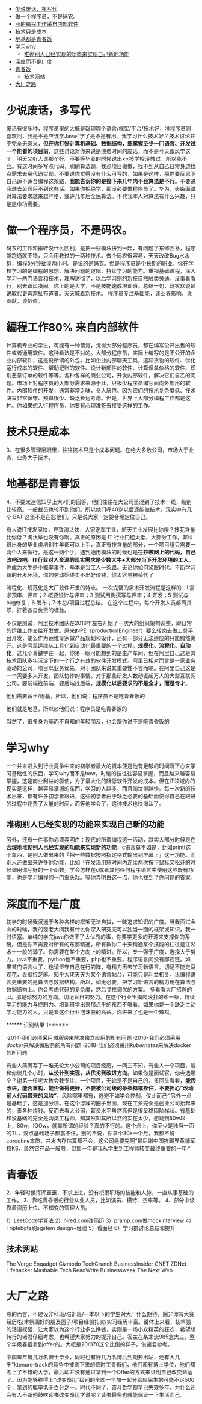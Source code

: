 <!-- TOC -->

- [少说废话，多写代](#少说废话多写代)
- [做一个程序员，不是码农。](#做一个程序员不是码农)
- [％的編程工作采自内部软件](#％的編程工作采自内部软件)
- [技术只是成本](#技术只是成本)
- [地基都是青春饭](#地基都是青春饭)
- [学习why](#学习why)
    - [堆砌别人已经实现的功能来实现自己新的功能](#堆砌别人已经实现的功能来实现自己新的功能)
- [深度而不是广度](#深度而不是广度)
- [青春饭](#青春饭)
    - [技术网站](#技术网站)
- [大厂之路](#大厂之路)

<!-- /TOC -->


# 少说废话，多写代
废话有很多种，程序员里的大概是罄理哪个语言/框架/平台/技术好，准程序员则喜欢问，我是不是应该学Java·“学了是不是有用。我学习什么技术好？技术讨论并不完全无意义，**但在你打好计算机基础、数据结构，练掌握至少一冂语言、开发过一个能看的项目前**，这些讨论对你来说是浪费时间的废话，而不是今天跟风学这个，明天又听人说那个好。不要等毕业的时候说出××技学校没教过，所以我不会。有这时间多写点代码，刷刷算法题，找点项目做做，找不到从自乙日常身边找点需求去用代码实现。不要说你觉得没有什么可写的，如果是这样，那你要反思下自己适不适合编程这条路，**我能告诉你的是接下来几年内不会算法是不行**。不要说我进去公司用不到这些话。如果你拒绝学，那没必要做程序员了。华为，头条面试对算法要求越来越严恪，或许几年后全民算法。不代我本人对算法有什么兴趣，只是是市场需要。


# 做一个程序员，不是码农。
码农的工作和搬砖没什么区别，是把一些模块拼到一起，有问题了东修西补，程序能跑通就不错，只会用教过的一两种技术。做个码农很容易，天天改改Bug水水群，编程5分钟扯淡两小时。是说的是码农。但是程序员是个长期的职业，你在学校学习的是编程的思想、解决问题的逻辑、持续学习的能力。重视基础课程，深入学习一两门语言和技术，理解透彻了，以后学习别的新技自然触类旁通。没事看看行，别去跟风凑闹。你上的是大学，不是技能速成培训班。总结一句，码农欢说颠说取代更喜欢扯布道者。天天喊着新技术。
程序员专注基础能，谈业界影响，说贡献，谈价值。

# 編程工作80% 来自内部软件
计算机专业的学生，可能有一种错觉，觉得大部分程序员，都在编写公开出售的软件或者通用软件。这种看法是不对的。大部分程序员，实际上编写的是不公开的企业内部软件，这是说所谓的外包。比如企业内部聊天工具，追踪货物的软件、优化运行成本的软件、帮助记账的软件、设计新部件的软件、计算保单价格的软件、识别恶意订单的软件等等。各种各样的商业公司，开发内部软件，解决它们自乙的问题。市场上对程序员的大部分需求来源于此，只极少程序员编写面向外部用的软件。内部软件的开发，通常非常乏味，令人厌倦。因为它们的技术复杂度低、技术决策非常保守、预算很少、缺乏长远考虑。但是，世界上大部分编程工作都是这种。你如果想入行程序员，你要有心理准签去接受这样的工作。



# 技术只是成本
3、在很多管理层眼里，往往技术只是个成本问题。在绝大多数公司，市场大于业务，业务大于技术。

# 地基都是青春饭
4、不要太迷信知乎上大v们的回答，他们往往在大公司里混到了技术一线，级别比较高。一般裁员也轮不到他们。所以他们呼40岁以后还能做技术。现实中有几个 BAT 这里不是在怼他们，只是说大家一定要合理定位自己。

有人说IT技发展快，导致淘汰快，人家汔车工业，航天工业发展比你慢？技芤含量比你低？淘汰阜也没有你啊。真正的原因是 IT 行业门槛太低，大部分工作，非科班出身的毕业虔培训牛年都可以上手，真正有技含量的部分，一个项目组只需要一两个人来做行。是这一两个手，遇到通用模块的时候也是在**抄袭网上的代码，自己改吧改吧。IT行业对人资源的现实需求是少数大牛+大部分当下开发环境的工人**。你成为大牛是小概率事件，基本是当工人一条路。无论你如何紧跟时代，不断学习新的开发环境，你的劳动始终卖不出好价钱，你太容易被替代了

流程化、规范化是大厂软件开发的特点。
一次完罄的需求开发流程是这样的：l.需求预审、评审；2·概要设计与评审；3·测试用例撰写与评审；4·开发；5·测试与bug修复；6·发布；7·本总/项目过程总结。
在这个过程中，每个开发人员都司其职，拧着各自负责的螺丝。

不仅是测试，阿里技术团队在2016年左右开始了一次大的组织架构调整，即日常的运维工作交给开发做。原来的PE（productionEngineer）要么转岗去做工具平台开发，要么作为运维专家做产品规划和设计，还有一部分无法适应的只能黯然离开。这是阿里运维从工具化到自动化最重要的一个过程。**规模化、流程化、自动化**，这几个关鍵字在一起，你笫一眼可能想到的是生产车间，但在阿里自己这是其技术团队多年沉淀下的一个行之有效的软件开发模式。阿里已相对而言是一家业务驱动的公司，项目以业务优先，对于团队来说其重要性不言而喻。在阿里自己这是一个需要多人开发，团队协作的事情。对于那些研发人数动辄超万人的大型互联网公司，要前端找前端，要后端找后端，**规模化以后要求的不是全才，而是专才**。



他们需要薪王/地基，所以，他们说：程序员不是吃青春饭的

他们就是地基，所以@他们说：程序员是吃青春饭的

当然了，很多身为基而不自知的年轻朋及，也会跟你说不是吃青昏饭的


# 学习why

一个并未进入到行业竟争中来的初学者最大的資本便是他有足够的时间沉下心来学习基础性的乐西，学习why而不是how。时髦的技往往容易掌握，而且越来越容易掌握，这是商业利益的驱使，为了最大化的降低软件开发的成本。但在IT领域内的现实是这样，越容易掌搌的车西，学习的人越多，而且淘汰得越快。每一次新的技术出来，都有许多初学者跟进，这些初学者由于缺乏必要的基础而使得自己在跟进的过程中花费了大量的时间，而等他学会了，这种技术也快淘汰了。

## 堆砌别人已经实现的功能来实现自己新的功能
另外，还有一件事你必须弄明白：现代的所谓编程这一活动，其实大部分时候是在**合理地堆砌别人己经实现的功能来实现新的功能**，c语言莫不如是，比如printf这个车西，是别人做出来的「把一些数据按照指定格式输出到屏幕上」这一功能。而别人还做出来许多他功能，比如「在发现用短时间内连续两次按下鼠标又松开的时候调用你写好的一个函数」学会怎样在c或者其他任何程序语言中使用这些既有功能，也是学习编程的一门重头戏。等你弄明白这一点，你也找到了你问题的答案。


# 深度而不是广度 
初学的时候我沉迷于各种各样的框架无法自拔，一昧追求知识的广度。当我面试金山的时候，我的现老大问我有什么你深入研究完可以独当一面的框架或知识，我一时语塞。单纯的学完java你做不了太优秀的事，你要学更多的开源来支撑你的系统。但是你不需要对所有的东都精通，所有教你二十天精通某个技能的往往是江湖术士一般的骗子。你需要在某个方向上的精进。所以，专一强于广度，选择大于努力。java不重要，python也不重要，php也不重要。程序语言间没有鄙视链。如果某门语言火了，也请坚守自己在行的阵，有精力再去学习新语言。切记不能走马观花，丢瓜捡芝麻。知乎大佬天天为某个语言站台，可能只是利益相关。比编程语言更重要的是算法与数据结构。所以，如无必要，把学习新语言的精力用在算法与数据结构上。你会考虑代码的复杂度，然后寻找调优的方案。
多看看大厂招聘的jd，那是你努力的方向。切记盲目的努力。在这个行业里摸爬滚打的笫一条，持续学习的能力与控制力。培训班学出来那点乎的东西不够看。如果你是一个缺乏主动学习能力的人，只是看这个行业泡沫般的高薪。你进来了也是一个辣鸡。

****** 识别结果 1******

·2014·我们必须采用*微服务*来解决独立应用的所有问题
·2016-我们必须采用*docker*来解决微服务的所有问题
·2018-我们必须采用*kubernetes*来解决docker的所问题


有些人简历写了一堆无论大小公司的项目经历，一同三不知，有些人一个项目，能和你谈几个小时，**从设计到实现，从优劣到改进方向**。如果你是面试官，你会选哪个？谢笫一任老大教会我专注，一个项目，无论是不是自己的，多回头看看，**能否改进，能否重构，能否做得更好，不要被公司级的条条框框拴住，不要担心“改动前人代码带来的风险”**。风险哪里都有，逃避不如学会控制，仅此而己·“另外一点是基础了，这是加分项。在这个浮躁的圈子里面，现在工资完全是创业公司抬起来的，善各种烧钱。反而去看大公司，薪资水平虽然高但是很呈稳固阶梯状。有基础和没基础的完全是两类工程师，知其然知其所以然的实在太少，想跳到50w以上，80w，IOOw，就靠所谓的经验？真的不行的。这个点上，你至少是独当一面的TL，没点基础场子都震不住，别的不说，你拿个30k一个月，我都不说coroutine本质，并发内存估算都不会，这公司是要完啊“最后谢中国挨踢界黄埔军校KS，虽然它产品一般般，但那一年是我从学生到工程师转变最终重要的一年·“



# 青春饭
2、年轻时候浑浑噩噩，不求上进，没有枳累职场的技能和人脉，一直从事基础的工作。
3、靠吃青昏饭的行业从业人员，比如演员、模特、空來等。
4、部分中级靠着资历上位、不知变的管理人员。

1）LeetCode学算法
2）hired.com改简历
3）pramp.com做mockinterview
4）TripIebgte刷sgstem design+经验
5）看面经
6）学习群讨论总结和提升

## 技术网站
The Verge
Enqadget
Gizmodo
TechCrunch
Businesslnsider
CNET
ZDNet
Lifehacker
Mashable Tech
ReadWrite
Businessweek
The Next Web



# 大厂之路

总的而言，不建设非科班/培训班/一本以下的学生对大厂什么期待，除非你有大赛经历/技术氛围好的朋及圈子/项目经验扎实/实习经历丰富。罄体上来看，技术强的话语杈强，让大家以为这个行业多么挣钱，实则是一场小众精英的狂欢，希望想转行的诸君仔细考虑，也希望大家努力的提开自己。答主在某末流985念大三，整个年级春招拿到offer的。大概是20/370这个比倒的样子。供诸君参考。

中国每年有几万名博士毕业，同时也有好几万名博后到期要出站，还有大几千"ktenure-track的竟争中被刷下来的临时工青椒们，他们都有博士学位，他们都考上了不错的大学，最后却并没有通过拿到一个Offer的方式来证明自己改变命运了。因为能够称得上“改变命运”级别的全国一年加一起分给应届生的可能不足500个，拿到的概率低于百分之一。时代不同了，奋斗哲学都早己失效多年，为什么还会有人不断他鼓吹读书改变命运学说呢？读书最多也就能保证一下生活而己。
